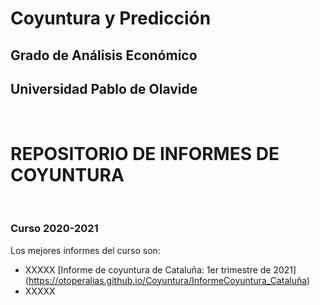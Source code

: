 # Coyuntura y Predicción
## Grado de Análisis Económico
## Universidad Pablo de Olavide
&nbsp;  
# REPOSITORIO DE INFORMES DE COYUNTURA
&nbsp;  
### Curso 2020-2021
Los mejores informes del curso son:
* XXXXX [Informe de coyuntura de Cataluña: 1er trimestre de 2021] (https://otoperalias.github.io/Coyuntura/InformeCoyuntura_Cataluña)
* XXXXX

